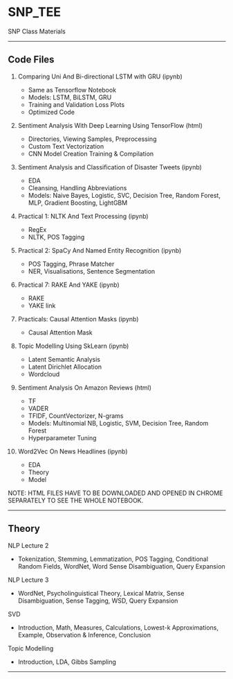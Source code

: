 # SNP_TEE
SNP Class Materials

-------------------------------------------------------------------------

## Code Files

1. Comparing Uni And Bi-directional LSTM with GRU (ipynb)
   - Same as Tensorflow Notebook
   - Models: LSTM, BiLSTM, GRU
   - Training and Validation Loss Plots
   - Optimized Code
   
2. Sentiment Analysis With Deep Learning Using TensorFlow (html)
   - Directories, Viewing Samples, Preprocessing
   - Custom Text Vectorization
   - CNN Model Creation Training & Compilation

3. Sentiment Analysis and Classification of Disaster Tweets (ipynb)
   - EDA
   - Cleansing, Handling Abbreviations
   - Models: Naive Bayes, Logistic, SVC, Decision Tree, Random Forest, MLP, Gradient Boosting, LightGBM

4. Practical 1: NLTK And Text Processing (ipynb)
   - RegEx
   - NLTK, POS Tagging

5. Practical 2: SpaCy And Named Entity Recognition (ipynb)
   - POS Tagging, Phrase Matcher
   - NER, Visualisations, Sentence Segmentation

6. Practical 7: RAKE And YAKE (ipynb)
   - RAKE
   - YAKE link

7. Practicals: Causal Attention Masks (ipynb)
   - Causal Attention Mask

8. Topic Modelling Using SkLearn (ipynb)
   - Latent Semantic Analysis
   - Latent Dirichlet Allocation
   - Wordcloud

9. Sentiment Analysis On Amazon Reviews (html)
   - TF
   - VADER
   - TFIDF, CountVectorizer, N-grams
   - Models: Multinomial NB, Logistic, SVM, Decision Tree, Random Forest
   - Hyperparameter Tuning

10. Word2Vec On News Headlines (ipynb)
      - EDA
      - Theory
      - Model

NOTE: HTML FILES HAVE TO BE DOWNLOADED AND OPENED IN CHROME SEPARATELY TO SEE THE WHOLE NOTEBOOK.

-------------------------------------------------------------------------

## Theory

NLP Lecture 2
- Tokenization, Stemming, Lemmatization, POS Tagging, Conditional Random Fields, WordNet, Word Sense Disambiguation, Query Expansion

NLP Lecture 3
- WordNet, Psycholinguistical Theory, Lexical Matrix, Sense Disambiguation, Sense Tagging, WSD, Query Expansion

SVD
- Introduction, Math, Measures, Calculations, Lowest-k Approximations, Example, Observation & Inference, Conclusion

Topic Modelling
- Introduction, LDA, Gibbs Sampling

-------------------------------------------------------------------------
